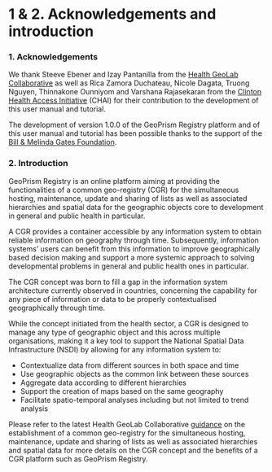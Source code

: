 # 1 & 2. Acknowledgements and introduction

### 1. Acknowledgements

We thank Steeve Ebener and Izay Pantanilla from the [Health GeoLab Collaborative](https://healthgeolab.net/) as well as Rica Zamora Duchateau, Nicole Dagata, Truong Nguyen, Thinnakone Ounniyom and Varshana Rajasekaran from the [Clinton Health Access Initiative](https://www.clintonhealthaccess.org/) (CHAI) for their contribution to the development of this user manual and tutorial.

The development of version 1.0.0 of the GeoPrism Registry platform and of this user manual and tutorial has been possible thanks to the support of the [Bill & Melinda Gates Foundation](https://www.gatesfoundation.org/).

### 2. Introduction

GeoPrism Registry is an online platform aiming at providing the functionalities of a common geo-registry (CGR) for the simultaneous hosting, maintenance, update and sharing of lists as well as associated hierarchies and spatial data for the geographic objects core to development in general and public health in particular.

A CGR provides a container accessible by any information system to obtain reliable information on geography through time. Subsequently, information systems’ users can benefit from this information to improve geographically based decision making and support a more systemic approach to solving developmental problems in general and public health ones in particular.

The CGR concept was born to fill a gap in the information system architecture currently observed in countries, concerning the capability for any piece of information or data to be properly contextualised geographically through time.

While the concept initiated from the health sector, a CGR is designed to manage any type of geographic object and this across multiple organisations, making it a key tool to support the National Spatial Data Infrastructure (NSDI) by allowing for any information system to:

* Contextualize data from different sources in both space and time
* Use geographic objects as the common link between these sources
* Aggregate data according to different hierarchies
* Support the creation of maps based on the same geography
* Facilitate spatio-temporal analyses including but not limited to trend analysis

Please refer to the latest Health GeoLab Collaborative [guidance](https://healthgeolab.net/DOCUMENTS/Guidance_Common_Geo-registry_Ve2.pdf) on the establishment of a common geo-registry for the simultaneous hosting, maintenance, update and sharing of lists as well as associated hierarchies and spatial data for more details on the CGR concept and the benefits of a CGR platform such as GeoPrism Registry.

